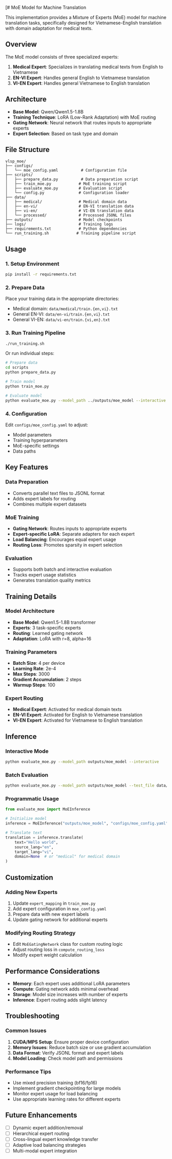 [# MoE Model for Machine Translation

This implementation provides a Mixture of Experts (MoE) model for machine translation tasks, specifically designed for Vietnamese-English translation with domain adaptation for medical texts.

## Overview

The MoE model consists of three specialized experts:

1. **Medical Expert**: Specializes in translating medical texts from English to Vietnamese
2. **EN-VI Expert**: Handles general English to Vietnamese translation
3. **VI-EN Expert**: Handles general Vietnamese to English translation

## Architecture

- **Base Model**: Qwen/Qwen1.5-1.8B
- **Training Technique**: LoRA (Low-Rank Adaptation) with MoE routing
- **Gating Network**: Neural network that routes inputs to appropriate experts
- **Expert Selection**: Based on task type and domain

## File Structure

```
vlsp_moe/
├── configs/
│   └── moe_config.yaml          # Configuration file
├── scripts/
│   ├── prepare_data.py          # Data preparation script
│   ├── train_moe.py            # MoE training script
│   ├── evaluate_moe.py         # Evaluation script
│   └── config.py               # Configuration loader
├── data/
│   ├── medical/                # Medical domain data
│   ├── en-vi/                  # EN-VI translation data
│   ├── vi-en/                  # VI-EN translation data
│   └── processed/              # Processed JSONL files
├── outputs/                    # Model checkpoints
├── logs/                       # Training logs
├── requirements.txt            # Python dependencies
└── run_training.sh            # Training pipeline script
```

## Usage

### 1. Setup Environment

```bash
pip install -r requirements.txt
```

### 2. Prepare Data

Place your training data in the appropriate directories:
- Medical domain: `data/medical/train.{en,vi}.txt`
- General EN-VI: `data/en-vi/train.{en,vi}.txt`
- General VI-EN: `data/vi-en/train.{vi,en}.txt`

### 3. Run Training Pipeline

```bash
./run_training.sh
```

Or run individual steps:

```bash
# Prepare data
cd scripts
python prepare_data.py

# Train model
python train_moe.py

# Evaluate model
python evaluate_moe.py --model_path ../outputs/moe_model --interactive
```

### 4. Configuration

Edit `configs/moe_config.yaml` to adjust:
- Model parameters
- Training hyperparameters
- MoE-specific settings
- Data paths

## Key Features

### Data Preparation
- Converts parallel text files to JSONL format
- Adds expert labels for routing
- Combines multiple expert datasets

### MoE Training
- **Gating Network**: Routes inputs to appropriate experts
- **Expert-specific LoRA**: Separate adapters for each expert
- **Load Balancing**: Encourages equal expert usage
- **Routing Loss**: Promotes sparsity in expert selection

### Evaluation
- Supports both batch and interactive evaluation
- Tracks expert usage statistics
- Generates translation quality metrics

## Training Details

### Model Architecture
- **Base Model**: Qwen1.5-1.8B transformer
- **Experts**: 3 task-specific experts
- **Routing**: Learned gating network
- **Adaptation**: LoRA with r=8, alpha=16

### Training Parameters
- **Batch Size**: 4 per device
- **Learning Rate**: 2e-4
- **Max Steps**: 3000
- **Gradient Accumulation**: 2 steps
- **Warmup Steps**: 100

### Expert Routing
- **Medical Expert**: Activated for medical domain texts
- **EN-VI Expert**: Activated for English to Vietnamese translation
- **VI-EN Expert**: Activated for Vietnamese to English translation

## Inference

### Interactive Mode
```bash
python evaluate_moe.py --model_path outputs/moe_model --interactive
```

### Batch Evaluation
```bash
python evaluate_moe.py --model_path outputs/moe_model --test_file data/processed/val.jsonl
```

### Programmatic Usage
```python
from evaluate_moe import MoEInference

# Initialize model
inference = MoEInference("outputs/moe_model", "configs/moe_config.yaml")

# Translate text
translation = inference.translate(
    text="Hello world",
    source_lang="en",
    target_lang="vi",
    domain=None  # or "medical" for medical domain
)
```

## Customization

### Adding New Experts
1. Update `expert_mapping` in `train_moe.py`
2. Add expert configuration in `moe_config.yaml`
3. Prepare data with new expert labels
4. Update gating network for additional experts

### Modifying Routing Strategy
- Edit `MoEGatingNetwork` class for custom routing logic
- Adjust routing loss in `compute_routing_loss`
- Modify expert weight calculation

## Performance Considerations

- **Memory**: Each expert uses additional LoRA parameters
- **Compute**: Gating network adds minimal overhead
- **Storage**: Model size increases with number of experts
- **Inference**: Expert routing adds slight latency

## Troubleshooting

### Common Issues
1. **CUDA/MPS Setup**: Ensure proper device configuration
2. **Memory Issues**: Reduce batch size or use gradient accumulation
3. **Data Format**: Verify JSONL format and expert labels
4. **Model Loading**: Check model path and permissions

### Performance Tips
- Use mixed precision training (bf16/fp16)
- Implement gradient checkpointing for large models
- Monitor expert usage for load balancing
- Use appropriate learning rates for different experts

## Future Enhancements

- [ ] Dynamic expert addition/removal
- [ ] Hierarchical expert routing
- [ ] Cross-lingual expert knowledge transfer
- [ ] Adaptive load balancing strategies
- [ ] Multi-modal expert integration
